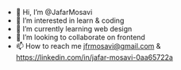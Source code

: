 - 👋 Hi, I’m @JafarMosavi
- 👀 I’m interested in learn & coding
- 🌱 I’m currently learning web design
- 💞️ I’m looking to collaborate on frontend
- 📫 How to reach me jfrmosavi@gmail.com & https://linkedin.com/in/jafar-mosavi-0aa65722a

<!---
JafarMosavi/JafarMosavi is a ✨ special ✨ repository because its `README.md` (this file) appears on your GitHub profile.
You can click the Preview link to take a look at your changes.
--->
